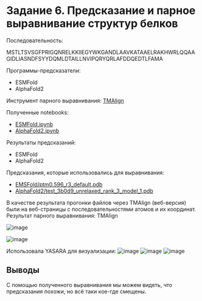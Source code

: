 # Задание 6. Предсказание и парное выравнивание структур белков

Последовательность: 

MSTLTSVSGFPRIGQNRELKKIIEGYWKGANDLAAVKATAAELRAKHWRLQQAAGIDLIASNDFSYYDQMLDTAILLNVIPQRYQRLAFDDQEDTLFAMA

Программы-предсказатели: 
- ESMFold
- AlphaFold2

Инструмент парного выравнивания: [TMAlign](https://zhanggroup.org/TM-align/)

Полученные notebooks: 
- [ESMFold.ipynb](./ESMFold.ipynb)
- [AlphaFold2.ipynb](./AlphaFold2.ipynb)

Результаты предсказаний: 
- ESMFold
- AlphaFold2

Предсказания, которые использовались для выравнивания: 
- [EMSFold/ptm0.596_r3_default.pdb](./EMSFold/ptm0.596_r3_default.pdb)
- [AlphaFold2/test_3b0d9_unrelaxed_rank_3_model_1.pdb](./AlphaFold2/test_3b0d9_unrelaxed_rank_3_model_1.pdb) 

В качестве результата прогонки файлов через TMAlign (веб-версия) были на веб-страницы с последовательностями атомов и их координат.  Результат парного выравнивания: TMAlign

![image](https://user-images.githubusercontent.com/60536840/207837874-f32d8420-e160-403c-a344-66e5f529fda8.png)

![image](https://user-images.githubusercontent.com/60536840/207834038-19d12959-7710-471f-a861-11bf23547d23.png)

Использовала YASARA для визуализации:
![image](https://user-images.githubusercontent.com/60536840/207844324-a4f40cf5-c13b-4644-a4cb-608fc8000108.png)
![image](https://user-images.githubusercontent.com/60536840/207844412-55588c6c-69e4-48a9-a830-821bbbabc029.png)
![image](https://user-images.githubusercontent.com/60536840/207844468-05eaccb1-b57c-4f99-99a3-e01f40ecf669.png)

## Выводы

С помощью полученного выравнивания мы можем видеть, что предсказания похожи, но всё таки кое-где смещены. 
